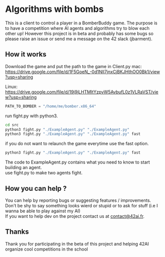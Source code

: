 # Algorithms with bombs

This is a client to control a player in a BomberBuddy game. The purpose is to have a competition where AI agents and algorithms try to blow each other up! However this project is in beta and probably has some bugs so please raise an issue or send me a message on the 42 slack (jbarment).    

## How it works

Download the game and put the path to the game in Client.py
mac:   
https://drive.google.com/file/d/1F5GoeN_-0d1NlI7jnxCjBKJHthOO0Bk1/view?usp=sharing

Linux:   
https://drive.google.com/file/d/19j9jLHTMItYzpvW5AvbufL0z1VLRaVST/view?usp=sharing

```python
PATH_TO_BOMBER = "/home/me/bomber.x86_64"
```

run fight.py with python3.  

```bash
cd src
python3 fight.py "./ExampleAgent.py" "./ExampleAgent.py" 
python3 fight.py "./ExampleAgent.py" "./ExampleAgent.py" fast
```

if you do not want to relaunch the game everytime use the fast option.

```bash
python3 fight.py "./ExampleAgent.py" "./ExampleAgent.py" fast
```

The code to ExampleAgent.py contains what you need to know to start building an agent.  
use fight.py to make two agents fight.

## How you can help ?

You can help by reporting bugs or suggesting features / improvements.  
Don't be shy to say something looks wierd or stupid or to ask for stuff (i.e I wanna be able to play against my AI)  
If you want to help dev on the project contact us at contact@42ai.fr.  

## Thanks

Thank you for participating in the beta of this project and helping 42AI organize cool competitions in the school